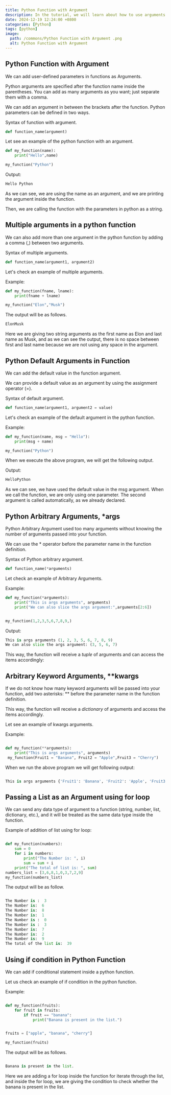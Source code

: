 ```yaml
---
title: Python Function with Argument 
description: In the tutorial, we will learn about how to use arguments in user-defined functions.
date: 2024-12-19 12:24:00 +0800
categories: [Python]
tags: [python]
image:
  path: /commons/Python Function with Argument .png
  alt: Python Function with Argument 
---
```


<script type="text/javascript">
	atOptions = {
		'key' : 'f934c5057f4cfe34762901514605d248',
		'format' : 'iframe',
		'height' : 180,
		'width' : 300,
		'params' : {}
	};
</script>
<script type="text/javascript" src="//www.highperformanceformat.com/f934c5057f4cfe34762901514605d248/invoke.js"></script>
## Python Function with Argument

We can add user-defined parameters in functions as Arguments.

Python arguments are specified after the function name inside the parentheses. You can add as many arguments as you want; just separate them with a comma.

We can add an argument in between the brackets after the function. Python parameters can be defined in two ways.

Syntax of function with argument.

```python
def function_name(argument)

```

Let see an example of the python function with an argument.

```python
def my_function(name):
    print("Hello",name) 

my_function("Python")

```

Output:

```python
Hello Python

```

As we can see, we are using the name as an argument, and we are printing the argument inside the function. 

<script type="text/javascript">
	atOptions = {
		'key' : 'f934c5057f4cfe34762901514605d248',
		'format' : 'iframe',
		'height' : 180,
		'width' : 300,
		'params' : {}
	};
</script>
<script type="text/javascript" src="//www.highperformanceformat.com/f934c5057f4cfe34762901514605d248/invoke.js"></script>
Then, we are calling the function with the parameters in python as a string.

<script type="text/javascript">
	atOptions = {
		'key' : 'f934c5057f4cfe34762901514605d248',
		'format' : 'iframe',
		'height' : 180,
		'width' : 300,
		'params' : {}
	};
</script>
<script type="text/javascript" src="//www.highperformanceformat.com/f934c5057f4cfe34762901514605d248/invoke.js"></script>
## Multiple arguments in a python function

We can also add more than one argument in the python function by adding a comma (,) between two arguments. 

Syntax of multiple arguments.

```python
def function_name(argument1, argument2)

```
Let's check an example of multiple arguments.

Example: 

```python
def my_function(fname, lname):
    print(fname + lname) 

my_function("Elon","Musk")

```

The output will be as follows.

```python
ElonMusk

```

Here we are giving two string arguments as the first name as Elon and last name as Musk, and as we can see the output, there is no space between first and last name because we are not using any space in the argument.

## Python Default Arguments in Function

We can add the default value in the function argument.

We can provide a default value as an argument by using the assignment operator (=).

Syntax of default argument.

```python
def function_name(argument1, argument2 = value)

```

Let's check an example of the default argument in the python function.

Example:

```python
def my_function(name, msg = "Hello"):
    print(msg + name) 

my_function("Python")

```

When we execute the above program, we will get the following output.

Output:

```python
HelloPython

```

As we can see, we have used the default value in the msg argument. When we call the function, we are only using one parameter. The second argument is called automatically, as we already declared. 

## Python Arbitrary Arguments, \*args

Python Arbitrary Argument used too many arguments without knowing the number of arguments passed into your function.

We can use the \* operator before the parameter name in the function definition.

Syntax of Python arbitrary argument.

```python
def function_name(*arguments)

```
Let check an example of Arbitrary Arguments.

Example:

```python
def my_function(*arguments):
    print("This is args arguments", arguments)
    print("We can also slice the args argument:",arguments[2:6])


my_function(1,2,3,5,6,7,8,9,)

```

Output:

```python
This is args arguments (1, 2, 3, 5, 6, 7, 8, 9)
We can also slice the args argument: (3, 5, 6, 7)

```

This way, the function will receive a *tuple* of arguments and can access the items accordingly:

## Arbitrary Keyword Arguments, \*\*kwargs

If we do not know how many keyword arguments will be passed into your function, add two asterisks: \*\* before the parameter name in the function definition.

This way, the function will receive a *dictionary* of arguments and access the items accordingly.

Let see an example of kwargs arguments.

Example:

```python

def my_function(**arguments):
    print("This is args arguments", arguments)
 my_function(Fruit1 = "Banana", Fruit2 = "Apple",Fruit3 = "Cherry")

```

When we run the above program we will get following output:

```python

This is args arguments {'Fruit1': 'Banana', 'Fruit2': 'Apple', 'Fruit3': 'Cherry'}

```

## Passing a List as an Argument using for loop

We can send any data type of argument to a function (string, number, list, dictionary, etc.), and it will be treated as the same data type inside the function.

Example of addition of list using for loop:

```python

def my_function(numbers):
    sum = 0
    for i in numbers:
        print("The Number is: ", i)
        sum = sum + i
    print("The total of list is: ", sum)
numbers_list = [3,6,8,1,0,3,7,2,9]
my_function(numbers_list)

```

The output will be as follow.

```python

The Number is :  3
The Number is:  6
The Number is:  8
The Number is:  1
The Number is :  0
The Number is :  3
The Number is:  7
The Number is:  2
The Number is:  9
The total of the list is:  39

```

## Using if condition in Python Function

We can add if conditional statement inside a python function.

Let us check an example of if condition in the python function.

Example:

```python

def my_function(fruits):
    for fruit in fruits:
        if fruit == "banana":
            print("Banana is present in the list.")


fruits = ["apple", "banana", "cherry"]

my_function(fruits)

```

The output will be as follows.

```python

Banana is present in the list.

```

Here we are adding a for loop inside the function for iterate through the list, and inside the for loop, we are giving the condition to check whether the banana is present in the list.

